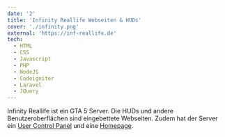 ```yaml
---
date: '2'
title: 'Infinity Reallife Webseiten & HUDs'
cover: './infinity.png'
external: 'https://inf-reallife.de'
tech:
  - HTML
  - CSS
  - Javascript
  - PHP
  - NodeJS
  - Codeigniter
  - Laravel
  - JQuery
---
```


Infinity Reallife ist ein GTA 5 Server. Die HUDs und andere Benutzeroberflächen sind eingebettete Webseiten. Zudem hat der Server ein [User Control Panel](https://ucp.inf-reallife.de) und eine [Homepage](https://inf-reallife.de/).

